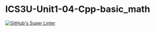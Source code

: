 # ICS3U-Unit1-04-Cpp-basic_math

[![GitHub's Super Linter](https://github.com/haokai-li/ICS3U-Unit1-04-Cpp-basic_math/workflows/GitHub's%20Super%20Linter/badge.svg)](https://github.com/haokai-li/ICS3U-Unit1-04-Cpp-basic_math/actions)
